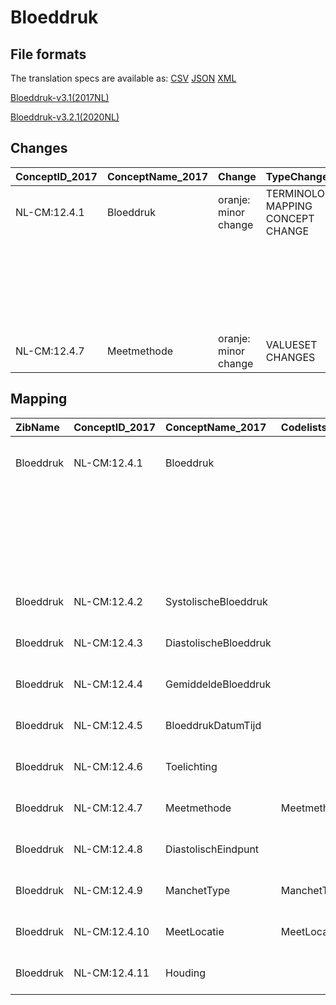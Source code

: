 # Bloeddruk
## File formats

The translation specs are available as: 
[CSV](../csv/Bloeddruk.csv) [JSON](../json/Bloeddruk.json) [XML](../xml/Bloeddruk.xml)



[Bloeddruk-v3.1(2017NL)](https://zibs.nl/wiki/Bloeddruk-v3.1(2017NL))

[Bloeddruk-v3.2.1(2020NL)](https://zibs.nl/wiki/Bloeddruk-v3.2.1(2020NL))









## Changes

| ConceptID_2017   | ConceptName_2017   | Change               | TypeChange                         | Impact_heen   | TRANSLATIE_spec_heen                                                                                                            | Impact_terug   | TRANSLATIE_spec_terug                                                                                                             | Omschrijving                                        |
|:-----------------|:-------------------|:---------------------|:-----------------------------------|:--------------|:--------------------------------------------------------------------------------------------------------------------------------|:---------------|:----------------------------------------------------------------------------------------------------------------------------------|:----------------------------------------------------|
| NL-CM:12.4.1     | Bloeddruk          | oranje: minor change | TERMINOLOGY MAPPING CONCEPT CHANGE | Medium        | SCT DefintionCode  [blank] -> [46973005 Bloeddrukmeting]                                                                        | Medium         | SCT DefintionCode  [46973005 Bloeddrukmeting] -> [blank]                                                                          | SNOMED CT en LOINC DefintionCodes concept aangepast |
|                  |                    |                      |                                    |               | LOINC DefinitionCode [55284-4 Blood pressure systolic and diastolic]->[85354-9 Blood pressure panel with all children optional] |                | LOINC DefinitionCode [85354-9 Blood pressure panel with all children optional] -> [55284-4 Blood pressure systolic and diastolic] |                                                     |
| NL-CM:12.4.7     | Meetmethode        | oranje: minor change | VALUESET CHANGES                   | Low           | valuesets 2017 -> valueset 2020 regel                                                                                           | Medium         | valuesets 2017 <- valueset 2020 regel                                                                                             | 2 extra items toegevoegd aan MeetmethodeCodelijst.  |

## Mapping

| ZibName   | ConceptID_2017   | ConceptName_2017      | Codelists_2017       | Change                  | ConceptID_2020   | ConceptName_2020      | Codelists_2020       | Bits    | Omschrijving                                        | TypeChange                         | Impact_heen   | TRANSLATIE_spec_heen                                                                                                            | Impact_terug   | TRANSLATIE_spec_terug                                                                                                             |
|:----------|:-----------------|:----------------------|:---------------------|:------------------------|:-----------------|:----------------------|:---------------------|:--------|:----------------------------------------------------|:-----------------------------------|:--------------|:--------------------------------------------------------------------------------------------------------------------------------|:---------------|:----------------------------------------------------------------------------------------------------------------------------------|
| Bloeddruk | NL-CM:12.4.1     | Bloeddruk             |                      | oranje: minor change    | NL-CM:12.4.1     | Bloeddruk             |                      | ZIB-846 | SNOMED CT en LOINC DefintionCodes concept aangepast | TERMINOLOGY MAPPING CONCEPT CHANGE | Medium        | SCT DefintionCode  [blank] -> [46973005 Bloeddrukmeting]                                                                        | Medium         | SCT DefintionCode  [46973005 Bloeddrukmeting] -> [blank]                                                                          |
|           |                  |                       |                      |                         |                  |                       |                      |         |                                                     |                                    |               | LOINC DefinitionCode [55284-4 Blood pressure systolic and diastolic]->[85354-9 Blood pressure panel with all children optional] |                | LOINC DefinitionCode [85354-9 Blood pressure panel with all children optional] -> [55284-4 Blood pressure systolic and diastolic] |
| Bloeddruk | NL-CM:12.4.2     | SystolischeBloeddruk  |                      | groen: geen wijzigingen | NL-CM:12.4.2     | SystolischeBloeddruk  |                      |         |                                                     |                                    |               |                                                                                                                                 |                |                                                                                                                                   |
| Bloeddruk | NL-CM:12.4.3     | DiastolischeBloeddruk |                      | groen: geen wijzigingen | NL-CM:12.4.3     | DiastolischeBloeddruk |                      |         |                                                     |                                    |               |                                                                                                                                 |                |                                                                                                                                   |
| Bloeddruk | NL-CM:12.4.4     | GemiddeldeBloeddruk   |                      | groen: geen wijzigingen | NL-CM:12.4.4     | GemiddeldeBloeddruk   |                      |         |                                                     |                                    |               |                                                                                                                                 |                |                                                                                                                                   |
| Bloeddruk | NL-CM:12.4.5     | BloeddrukDatumTijd    |                      | groen: geen wijzigingen | NL-CM:12.4.5     | BloeddrukDatumTijd    |                      |         |                                                     |                                    |               |                                                                                                                                 |                |                                                                                                                                   |
| Bloeddruk | NL-CM:12.4.6     | Toelichting           |                      | groen: geen wijzigingen | NL-CM:12.4.6     | Toelichting           |                      |         |                                                     |                                    |               |                                                                                                                                 |                |                                                                                                                                   |
| Bloeddruk | NL-CM:12.4.7     | Meetmethode           | MeetmethodeCodelijst | oranje: minor change    | NL-CM:12.4.7     | Meetmethode           | MeetmethodeCodelijst | ZIB-962 | 2 extra items toegevoegd aan MeetmethodeCodelijst.  | VALUESET CHANGES                   | Low           | valuesets 2017 -> valueset 2020 regel                                                                                           | Medium         | valuesets 2017 <- valueset 2020 regel                                                                                             |
| Bloeddruk | NL-CM:12.4.8     | DiastolischEindpunt   |                      | groen: geen wijzigingen | NL-CM:12.4.8     | DiastolischEindpunt   |                      |         |                                                     |                                    |               |                                                                                                                                 |                |                                                                                                                                   |
| Bloeddruk | NL-CM:12.4.9     | ManchetType           | ManchetTypeCodelijst | groen: geen wijzigingen | NL-CM:12.4.9     | ManchetType           | ManchetTypeCodelijst |         |                                                     |                                    |               |                                                                                                                                 |                |                                                                                                                                   |
| Bloeddruk | NL-CM:12.4.10    | MeetLocatie           | MeetLocatieCodelijst | groen: geen wijzigingen | NL-CM:12.4.10    | MeetLocatie           | MeetLocatieCodelijst |         |                                                     |                                    |               |                                                                                                                                 |                |                                                                                                                                   |
| Bloeddruk | NL-CM:12.4.11    | Houding               |                      | groen: geen wijzigingen | NL-CM:12.4.11    | Houding               |                      |         |                                                     |                                    |               |                                                                                                                                 |                |                                                                                                                                   |

